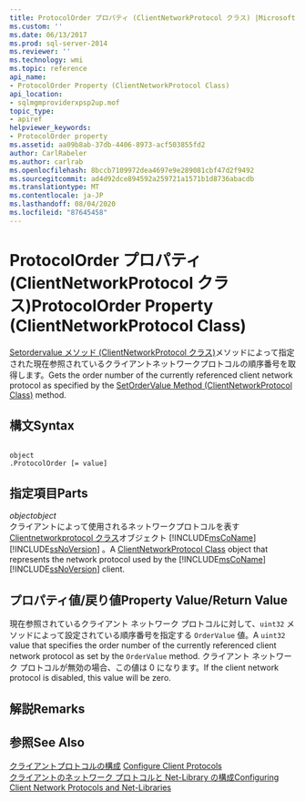 ```yaml
---
title: ProtocolOrder プロパティ (ClientNetworkProtocol クラス) |Microsoft Docs
ms.custom: ''
ms.date: 06/13/2017
ms.prod: sql-server-2014
ms.reviewer: ''
ms.technology: wmi
ms.topic: reference
api_name:
- ProtocolOrder Property (ClientNetworkProtocol Class)
api_location:
- sqlmgmproviderxpsp2up.mof
topic_type:
- apiref
helpviewer_keywords:
- ProtocolOrder property
ms.assetid: aa09b8ab-37db-4406-8973-acf503855fd2
author: CarlRabeler
ms.author: carlrab
ms.openlocfilehash: 8bccb7109972dea4697e9e289081cbf47d2f9492
ms.sourcegitcommit: ad4d92dce894592a259721a1571b1d8736abacdb
ms.translationtype: MT
ms.contentlocale: ja-JP
ms.lasthandoff: 08/04/2020
ms.locfileid: "87645458"
---
```

# <a name="protocolorder-property-clientnetworkprotocol-class"></a><span data-ttu-id="2b2d0-102">ProtocolOrder プロパティ (ClientNetworkProtocol クラス)</span><span class="sxs-lookup"><span data-stu-id="2b2d0-102">ProtocolOrder Property (ClientNetworkProtocol Class)</span></span>
  <span data-ttu-id="2b2d0-103">[Setordervalue メソッド (ClientNetworkProtocol クラス)](clientnetworkprotocol-class.md)メソッドによって指定された現在参照されているクライアントネットワークプロトコルの順序番号を取得します。</span><span class="sxs-lookup"><span data-stu-id="2b2d0-103">Gets the order number of the currently referenced client network protocol as specified by the [SetOrderValue Method (ClientNetworkProtocol Class)](clientnetworkprotocol-class.md) method.</span></span>  
  
## <a name="syntax"></a><span data-ttu-id="2b2d0-104">構文</span><span class="sxs-lookup"><span data-stu-id="2b2d0-104">Syntax</span></span>  
  
```  
  
object  
.ProtocolOrder [= value]  
```  
  
## <a name="parts"></a><span data-ttu-id="2b2d0-105">指定項目</span><span class="sxs-lookup"><span data-stu-id="2b2d0-105">Parts</span></span>  
 <span data-ttu-id="2b2d0-106">*object*</span><span class="sxs-lookup"><span data-stu-id="2b2d0-106">*object*</span></span>  
 <span data-ttu-id="2b2d0-107">クライアントによって使用されるネットワークプロトコルを表す[Clientnetworkprotocol クラス](clientnetworkprotocol-class.md)オブジェクト [!INCLUDE[msCoName](../../../includes/msconame-md.md)] [!INCLUDE[ssNoVersion](../../../includes/ssnoversion-md.md)] 。</span><span class="sxs-lookup"><span data-stu-id="2b2d0-107">A [ClientNetworkProtocol Class](clientnetworkprotocol-class.md) object that represents the network protocol used by the [!INCLUDE[msCoName](../../../includes/msconame-md.md)] [!INCLUDE[ssNoVersion](../../../includes/ssnoversion-md.md)] client.</span></span>  
  
## <a name="property-valuereturn-value"></a><span data-ttu-id="2b2d0-108">プロパティ値/戻り値</span><span class="sxs-lookup"><span data-stu-id="2b2d0-108">Property Value/Return Value</span></span>  
 <span data-ttu-id="2b2d0-109">現在参照されているクライアント ネットワーク プロトコルに対して、`uint32` メソッドによって設定されている順序番号を指定する `OrderValue` 値。</span><span class="sxs-lookup"><span data-stu-id="2b2d0-109">A `uint32` value that specifies the order number of the currently referenced client network protocol as set by the `OrderValue` method.</span></span> <span data-ttu-id="2b2d0-110">クライアント ネットワーク プロトコルが無効の場合、この値は 0 になります。</span><span class="sxs-lookup"><span data-stu-id="2b2d0-110">If the client network protocol is disabled, this value will be zero.</span></span>  
  
## <a name="remarks"></a><span data-ttu-id="2b2d0-111">解説</span><span class="sxs-lookup"><span data-stu-id="2b2d0-111">Remarks</span></span>  
  
## <a name="see-also"></a><span data-ttu-id="2b2d0-112">参照</span><span class="sxs-lookup"><span data-stu-id="2b2d0-112">See Also</span></span>  
 <span data-ttu-id="2b2d0-113">[クライアントプロトコルの構成](https://technet.microsoft.com/library/ms181035.aspx) </span><span class="sxs-lookup"><span data-stu-id="2b2d0-113">[Configure Client Protocols](https://technet.microsoft.com/library/ms181035.aspx) </span></span>  
 [<span data-ttu-id="2b2d0-114">クライアントのネットワーク プロトコルと Net-Library の構成</span><span class="sxs-lookup"><span data-stu-id="2b2d0-114">Configuring Client Network Protocols and Net-Libraries</span></span>](https://technet.microsoft.com/library/ms181035.aspx)  
  
  
